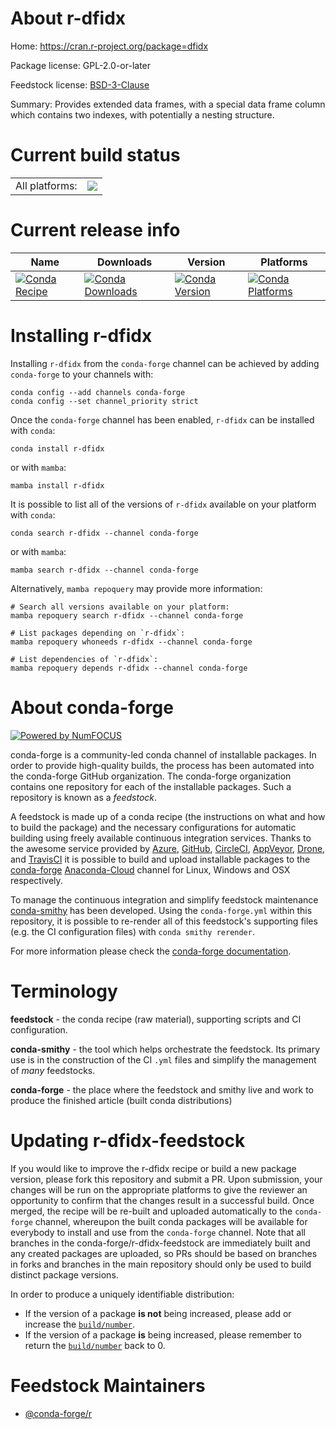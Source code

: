 About r-dfidx
=============

Home: https://cran.r-project.org/package=dfidx

Package license: GPL-2.0-or-later

Feedstock license: [BSD-3-Clause](https://github.com/conda-forge/r-dfidx-feedstock/blob/main/LICENSE.txt)

Summary: Provides extended data frames, with a special data frame column which contains two indexes, with potentially a nesting structure.

Current build status
====================


<table><tr><td>All platforms:</td>
    <td>
      <a href="https://dev.azure.com/conda-forge/feedstock-builds/_build/latest?definitionId=9858&branchName=main">
        <img src="https://dev.azure.com/conda-forge/feedstock-builds/_apis/build/status/r-dfidx-feedstock?branchName=main">
      </a>
    </td>
  </tr>
</table>

Current release info
====================

| Name | Downloads | Version | Platforms |
| --- | --- | --- | --- |
| [![Conda Recipe](https://img.shields.io/badge/recipe-r--dfidx-green.svg)](https://anaconda.org/conda-forge/r-dfidx) | [![Conda Downloads](https://img.shields.io/conda/dn/conda-forge/r-dfidx.svg)](https://anaconda.org/conda-forge/r-dfidx) | [![Conda Version](https://img.shields.io/conda/vn/conda-forge/r-dfidx.svg)](https://anaconda.org/conda-forge/r-dfidx) | [![Conda Platforms](https://img.shields.io/conda/pn/conda-forge/r-dfidx.svg)](https://anaconda.org/conda-forge/r-dfidx) |

Installing r-dfidx
==================

Installing `r-dfidx` from the `conda-forge` channel can be achieved by adding `conda-forge` to your channels with:

```
conda config --add channels conda-forge
conda config --set channel_priority strict
```

Once the `conda-forge` channel has been enabled, `r-dfidx` can be installed with `conda`:

```
conda install r-dfidx
```

or with `mamba`:

```
mamba install r-dfidx
```

It is possible to list all of the versions of `r-dfidx` available on your platform with `conda`:

```
conda search r-dfidx --channel conda-forge
```

or with `mamba`:

```
mamba search r-dfidx --channel conda-forge
```

Alternatively, `mamba repoquery` may provide more information:

```
# Search all versions available on your platform:
mamba repoquery search r-dfidx --channel conda-forge

# List packages depending on `r-dfidx`:
mamba repoquery whoneeds r-dfidx --channel conda-forge

# List dependencies of `r-dfidx`:
mamba repoquery depends r-dfidx --channel conda-forge
```


About conda-forge
=================

[![Powered by
NumFOCUS](https://img.shields.io/badge/powered%20by-NumFOCUS-orange.svg?style=flat&colorA=E1523D&colorB=007D8A)](https://numfocus.org)

conda-forge is a community-led conda channel of installable packages.
In order to provide high-quality builds, the process has been automated into the
conda-forge GitHub organization. The conda-forge organization contains one repository
for each of the installable packages. Such a repository is known as a *feedstock*.

A feedstock is made up of a conda recipe (the instructions on what and how to build
the package) and the necessary configurations for automatic building using freely
available continuous integration services. Thanks to the awesome service provided by
[Azure](https://azure.microsoft.com/en-us/services/devops/), [GitHub](https://github.com/),
[CircleCI](https://circleci.com/), [AppVeyor](https://www.appveyor.com/),
[Drone](https://cloud.drone.io/welcome), and [TravisCI](https://travis-ci.com/)
it is possible to build and upload installable packages to the
[conda-forge](https://anaconda.org/conda-forge) [Anaconda-Cloud](https://anaconda.org/)
channel for Linux, Windows and OSX respectively.

To manage the continuous integration and simplify feedstock maintenance
[conda-smithy](https://github.com/conda-forge/conda-smithy) has been developed.
Using the ``conda-forge.yml`` within this repository, it is possible to re-render all of
this feedstock's supporting files (e.g. the CI configuration files) with ``conda smithy rerender``.

For more information please check the [conda-forge documentation](https://conda-forge.org/docs/).

Terminology
===========

**feedstock** - the conda recipe (raw material), supporting scripts and CI configuration.

**conda-smithy** - the tool which helps orchestrate the feedstock.
                   Its primary use is in the construction of the CI ``.yml`` files
                   and simplify the management of *many* feedstocks.

**conda-forge** - the place where the feedstock and smithy live and work to
                  produce the finished article (built conda distributions)


Updating r-dfidx-feedstock
==========================

If you would like to improve the r-dfidx recipe or build a new
package version, please fork this repository and submit a PR. Upon submission,
your changes will be run on the appropriate platforms to give the reviewer an
opportunity to confirm that the changes result in a successful build. Once
merged, the recipe will be re-built and uploaded automatically to the
`conda-forge` channel, whereupon the built conda packages will be available for
everybody to install and use from the `conda-forge` channel.
Note that all branches in the conda-forge/r-dfidx-feedstock are
immediately built and any created packages are uploaded, so PRs should be based
on branches in forks and branches in the main repository should only be used to
build distinct package versions.

In order to produce a uniquely identifiable distribution:
 * If the version of a package **is not** being increased, please add or increase
   the [``build/number``](https://docs.conda.io/projects/conda-build/en/latest/resources/define-metadata.html#build-number-and-string).
 * If the version of a package **is** being increased, please remember to return
   the [``build/number``](https://docs.conda.io/projects/conda-build/en/latest/resources/define-metadata.html#build-number-and-string)
   back to 0.

Feedstock Maintainers
=====================

* [@conda-forge/r](https://github.com/conda-forge/r/)

